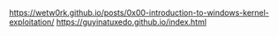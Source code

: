 https://wetw0rk.github.io/posts/0x00-introduction-to-windows-kernel-exploitation/
https://guyinatuxedo.github.io/index.html
